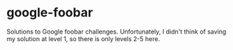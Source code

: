 # google-foobar

Solutions to Google foobar challenges. Unfortunately, I didn't think of saving my solution at level 1, so there is only levels 2-5 here. 
